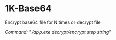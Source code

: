 # 1K-Base64
Encrypt base64 file for N times or decrypt file

_Command: "./app.exe decrypt/encrypt step string"_
